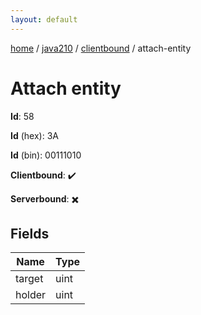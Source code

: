 ```yaml
---
layout: default
---
```


[home](/)  /  [java210](/protocol/java210)  /  [clientbound](/protocol/java210/clientbound)  /  attach-entity

# Attach entity

**Id**: 58

**Id** (hex): 3A

**Id** (bin): 00111010

**Clientbound**: ✔️

**Serverbound**: ✖️

## Fields

Name | Type
---|---
target | uint
holder | uint
